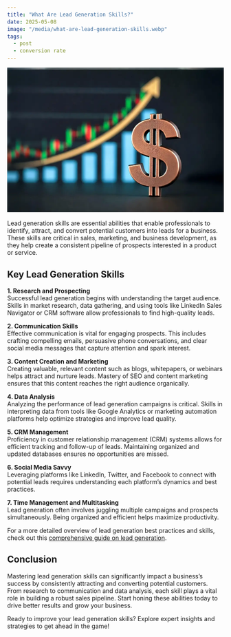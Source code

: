 ```yaml
---
title: "What Are Lead Generation Skills?"
date: 2025-05-08
image: "/media/what-are-lead-generation-skills.webp"
tags:
  - post
  - conversion rate
---
```


![What Are Lead Generation Skills?](/media/what-are-lead-generation-skills.webp)

Lead generation skills are essential abilities that enable professionals to identify, attract, and convert potential customers into leads for a business. These skills are critical in sales, marketing, and business development, as they help create a consistent pipeline of prospects interested in a product or service.

## Key Lead Generation Skills

**1. Research and Prospecting**  
Successful lead generation begins with understanding the target audience. Skills in market research, data gathering, and using tools like LinkedIn Sales Navigator or CRM software allow professionals to find high-quality leads.

**2. Communication Skills**  
Effective communication is vital for engaging prospects. This includes crafting compelling emails, persuasive phone conversations, and clear social media messages that capture attention and spark interest.

**3. Content Creation and Marketing**  
Creating valuable, relevant content such as blogs, whitepapers, or webinars helps attract and nurture leads. Mastery of SEO and content marketing ensures that this content reaches the right audience organically.

**4. Data Analysis**  
Analyzing the performance of lead generation campaigns is critical. Skills in interpreting data from tools like Google Analytics or marketing automation platforms help optimize strategies and improve lead quality.

**5. CRM Management**  
Proficiency in customer relationship management (CRM) systems allows for efficient tracking and follow-up of leads. Maintaining organized and updated databases ensures no opportunities are missed.

**6. Social Media Savvy**  
Leveraging platforms like LinkedIn, Twitter, and Facebook to connect with potential leads requires understanding each platform’s dynamics and best practices.

**7. Time Management and Multitasking**  
Lead generation often involves juggling multiple campaigns and prospects simultaneously. Being organized and efficient helps maximize productivity.

For a more detailed overview of lead generation best practices and skills, check out this [comprehensive guide on lead generation](https://leadcraftr.com/posts/lead-generation/).

## Conclusion

Mastering lead generation skills can significantly impact a business’s success by consistently attracting and converting potential customers. From research to communication and data analysis, each skill plays a vital role in building a robust sales pipeline. Start honing these abilities today to drive better results and grow your business.

Ready to improve your lead generation skills? Explore expert insights and strategies to get ahead in the game!
